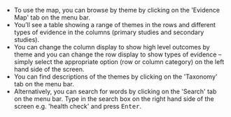 * To use the map, you can browse by theme by clicking on the 'Evidence Map' tab on the menu bar.
* You’ll see a table showing a range of themes in the rows and different types of evidence in the columns (primary studies and secondary studies).
* You can change the column display to show high level outcomes by theme and you can change the row display to show types of evidence – simply select the appropriate option (row or column category) on the left hand side of the screen.
* You can find descriptions of the themes by clicking on the 'Taxonomy' tab on the menu bar.
* Alternatively, you can search for words by clicking on the 'Search' tab on the menu bar. Type in the search box on the right hand side of the screen e.g. 'health check' and press <kbd>Enter</kbd>.
